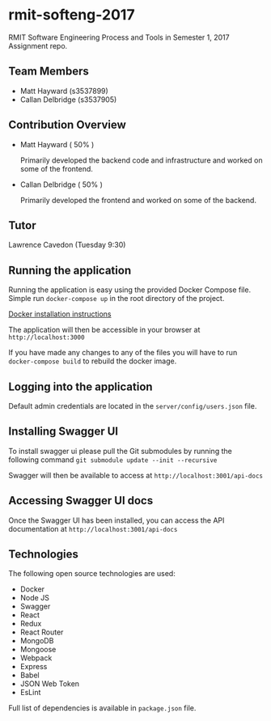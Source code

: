 # rmit-softeng-2017
RMIT Software Engineering Process and Tools in Semester 1, 2017 Assignment repo.

## Team Members
- Matt Hayward (s3537899)
- Callan Delbridge (s3537905)

## Contribution Overview
- Matt Hayward ( 50% )

  Primarily developed the backend code and infrastructure and worked on some of the frontend.

- Callan Delbridge ( 50% )

  Primarily developed the frontend and worked on some of the backend.

## Tutor
Lawrence Cavedon (Tuesday 9:30)

## Running the application
Running the application is easy using the provided Docker Compose file. Simple run `docker-compose up` in the root directory of the project.

[Docker installation instructions](https://docs.docker.com/engine/getstarted/step_one/)

The application will then be accessible in your browser at `http://localhost:3000`

If you have made any changes to any of the files you will have to run `docker-compose build` to rebuild the docker image.

## Logging into the application
Default admin credentials are located in the `server/config/users.json` file.

## Installing Swagger UI
To install swagger ui please pull the Git submodules by running the following command
`git submodule update --init --recursive`

Swagger will then be available to access at `http://localhost:3001/api-docs`

## Accessing Swagger UI docs
Once the Swagger UI has been installed, you can access the API documentation at `http://localhost:3001/api-docs`

## Technologies
The following open source technologies are used:

- Docker
- Node JS
- Swagger
- React
- Redux
- React Router
- MongoDB
- Mongoose
- Webpack
- Express
- Babel
- JSON Web Token
- EsLint

Full list of dependencies is available in `package.json` file.
